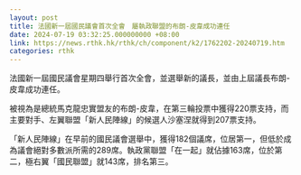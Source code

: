 ```yaml
---
layout: post
title: 法國新一屆國民議會首次全會　屬執政聯盟的布朗-皮韋成功連任
date: 2024-07-19 03:32:25.000000000 +08:00
link: https://news.rthk.hk/rthk/ch/component/k2/1762202-20240719.htm
categories: rthk
---
```


法國新一屆國民議會星期四舉行首次全會，並選舉新的議長，並由上屆議長布朗-皮韋成功連任。

被視為是總統馬克龍忠實盟友的布朗-皮韋，在第三輪投票中獲得220票支持，而主要對手、左翼聯盟「新人民陣線」的候選人沙塞涅就得到207票支持。

「新人民陣線」在早前的國民議會選舉中，獲得182個議席，位居第一，但低於成為議會絕對多數派所需的289席。執政黨聯盟「在一起」就佔據163席，位於第二，極右翼「國民聯盟」就143席，排名第三。
